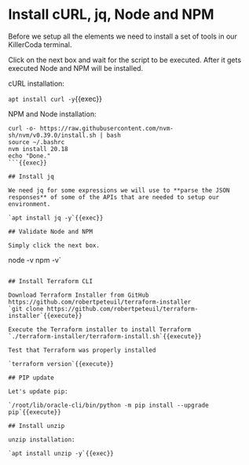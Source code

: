 # Install cURL, jq, Node and NPM

Before we setup all the elements we need to install a set of tools in our KillerCoda terminal.

Click on the next box and wait for the script to be executed. After it gets executed Node and NPM will be installed.

cURL installation:

`apt install curl -y`{{exec}}

NPM and Node installation:

```
curl -o- https://raw.githubusercontent.com/nvm-sh/nvm/v0.39.0/install.sh | bash
source ~/.bashrc
nvm install 20.18
echo "Done."
```{{exec}}

## Install jq

We need jq for some expressions we will use to **parse the JSON responses** of some of the APIs that are needed to setup our environment.

`apt install jq -y`{{exec}}

## Validate Node and NPM

Simply click the next box.

```
node -v 
npm -v`
```{{exec}}

## Install Terraform CLI

Download Terraform Installer from GitHub https://github.com/robertpeteuil/terraform-installer
`git clone https://github.com/robertpeteuil/terraform-installer`{{execute}}

Execute the Terraform installer to install Terraform
`./terraform-installer/terraform-install.sh`{{execute}}

Test that Terraform was properly installed

`terraform version`{{execute}}

## PIP update

Let's update pip:

`/root/lib/oracle-cli/bin/python -m pip install --upgrade pip`{{execute}}

## Install unzip

unzip installation:

`apt install unzip -y`{{exec}}